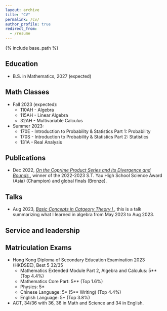 ```yaml
---
layout: archive
title: "CV"
permalink: /cv/
author_profile: true
redirect_from:
  - /resume
---
```


{% include base_path %}

Education
------
* B.S. in Mathematics, 2027 (expected)
  
Math Classes
------
* Fall 2023 (expected):
  + 110AH - Algebra
  + 115AH - Linear Algebra
  + 32AH - Multivariable Calculus
* Summer 2023:
  + 170E - Introduction to Probability & Statistics Part 1: Probability
  + 170S - Introduction to Probability & Statistics Part 2: Statistics
  + 131A - Real Analysis

Publications
------
* Dec 2022, <a href="https://drive.google.com/file/d/1XE6-QVYHrVWyFg-2u4yom5OPNqoixJw_/view?usp=sharing"> *On the Coprime Product Series and Its Divergence and Bounds* </a>, winner of the 2022-2023 S.T. Yau High School Science Award (Asia) (Champion) and global finals (Bronze).
  
Talks
------
* Aug 2023, <a href="https://drive.google.com/file/d/11osYw7-6TlMaAoz0Ns-5TaqgeEsCY6in/view?usp=sharing"> *Basic Concepts in Catgeory Theory I* </a>, this is a talk summarizing what I learned in algebra from May 2023 to Aug 2023.

Service and leadership
------

Matriculation Exams
------
* Hong Kong Diploma of Secondary Education Examination 2023 (HKDSEE), Best 5 32/35 
   + Mathematics Extended Module Part 2, Algebra and Calculus: 5** (Top 4.4%)
   + Mathematics Core Part: 5** (Top 1.6%)
   + Physics: 5* 
   + Chinese Language: 5* (5** Writing) (Top 4.4%)
   + English Language: 5* (Top 3.8%)
* ACT, 34/36 with 36, 36 in Math and Science and 34 in English. 
